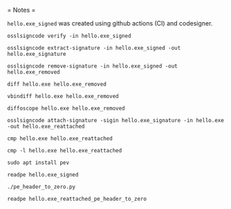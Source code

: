 = Notes =

`hello.exe_signed` was created using github actions (CI) and codesigner.

```
osslsigncode verify -in hello.exe_signed
```

```
osslsigncode extract-signature -in hello.exe_signed -out hello.exe_signature
```

```
osslsigncode remove-signature -in hello.exe_signed -out hello.exe_removed
```

```
diff hello.exe hello.exe_removed
```

```
vbindiff hello.exe hello.exe_removed
```

```
diffoscope hello.exe hello.exe_removed
```

```
osslsigncode attach-signature -sigin hello.exe_signature -in hello.exe -out hello.exe_reattached
```

```
cmp hello.exe hello.exe_reattached
```

```
cmp -l hello.exe hello.exe_reattached
```

```
sudo apt install pev
```

```
readpe hello.exe_signed
```

```
./pe_header_to_zero.py
```

```
readpe hello.exe_reattached_pe_header_to_zero
```
